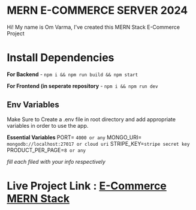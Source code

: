 ﻿
# MERN E-COMMERCE SERVER 2024

Hi! My name is Om Varma, I've created this MERN Stack E-Commerce Project

# Install Dependencies

**For Backend** - `npm i && npm run build && npm start`

**For Frontend (in seperate repository** - `npm i && npm run dev`


## Env Variables

Make Sure to Create a  .env file in root directory and add appropriate variables in order to use the app.

**Essential Variables**
PORT= `4000 or any`
MONGO_URI= `mongodb://localhost:27017 or cloud uri`
STRIPE_KEY=`stripe secret key`
PRODUCT_PER_PAGE=`8 or any`

_fill each filed with your info respectively_

# Live Project Link : [E-Commerce MERN Stack](https://e-commercemern.vercel.app)
